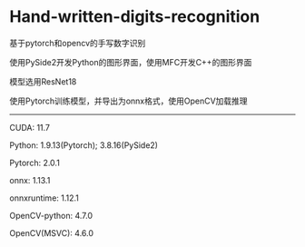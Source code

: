 # Hand-written-digits-recognition
基于pytorch和opencv的手写数字识别

使用PySide2开发Python的图形界面，使用MFC开发C++的图形界面

模型选用ResNet18

使用Pytorch训练模型，并导出为onnx格式，使用OpenCV加载推理

---

CUDA: 11.7

Python: 1.9.13(Pytorch); 3.8.16(PySide2)

Pytorch: 2.0.1

onnx: 1.13.1

onnxruntime: 1.12.1

OpenCV-python: 4.7.0

OpenCV(MSVC): 4.6.0
